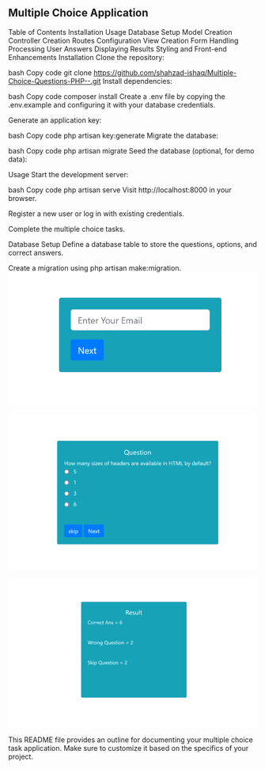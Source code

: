 
## Multiple Choice Application

Table of Contents
Installation
Usage
Database Setup
Model Creation
Controller Creation
Routes Configuration
View Creation
Form Handling
Processing User Answers
Displaying Results
Styling and Front-end Enhancements
Installation
Clone the repository:

bash
Copy code
git clone https://github.com/shahzad-ishaq/Multiple-Choice-Questions-PHP--.git
Install dependencies:

bash
Copy code
composer install
Create a .env file by copying the .env.example and configuring it with your database credentials.

Generate an application key:

bash
Copy code
php artisan key:generate
Migrate the database:

bash
Copy code
php artisan migrate
Seed the database (optional, for demo data):

Usage
Start the development server:

bash
Copy code
php artisan serve
Visit http://localhost:8000 in your browser.

Register a new user or log in with existing credentials.

Complete the multiple choice tasks.

Database Setup
Define a database table to store the questions, options, and correct answers.

Create a migration using php artisan make:migration.
![Alt text](image-1.png)

![Alt text](image-2.png)

![Alt text](image.png)


This README file provides an outline for documenting your multiple choice task application. Make sure to customize it based on the specifics of your project.
